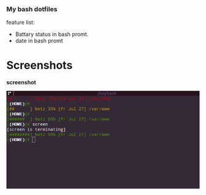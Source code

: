 ### My bash dotfiles ###

feature list:
* Battary status in bash promt.
* date in bash promt


# Screenshots
**screenshot**

![screenshot](https://github.com/tinoschroeter/dotfiles/blob/master/Battery_bash_Lenovo.png)
